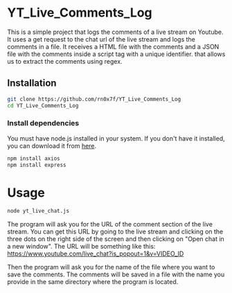 # YT_Live_Comments_Log
This is a simple project that logs the comments of a live stream on Youtube. It uses a get request to the chat url of the live stream and logs the comments in a file. It receives a HTML file with the comments and a JSON file with the comments inside a script tag with a unique identifier. that allows us to extract the comments using regex.

## Installation

```bash
git clone https://github.com/rn0x7f/YT_Live_Comments_Log
cd YT_Live_Comments_Log
```
### Install dependencies
You must have node.js installed in your system. If you don't have it installed, you can download it from [here](https://nodejs.org/en/download/).
```bash
npm install axios
npm install express
```

# Usage
```bash
node yt_live_chat.js 
```
The program will ask you for the URL of the comment section of the live stream. You can get this URL by going to the live stream and clicking on the three dots on the right side of the screen and then clicking on "Open chat in a new window". The URL will be something like this: https://www.youtube.com/live_chat?is_popout=1&v=VIDEO_ID  

Then the program will ask you for the name of the file where you want to save the comments. The comments will be saved in a file with the name you provide in the same directory where the program is located.
